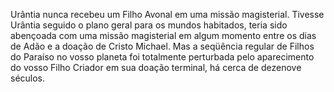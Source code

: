 ﻿Urântia nunca recebeu um Filho Avonal em uma missão magisterial. Tivesse Urântia seguido o plano geral para os mundos habitados, teria sido abençoada com uma missão magisterial em algum momento entre os dias de Adão e a doação de Cristo Michael. Mas a seqüência regular de Filhos do Paraíso no vosso planeta foi totalmente perturbada pelo aparecimento do vosso Filho Criador em sua doação terminal, há cerca de dezenove séculos.